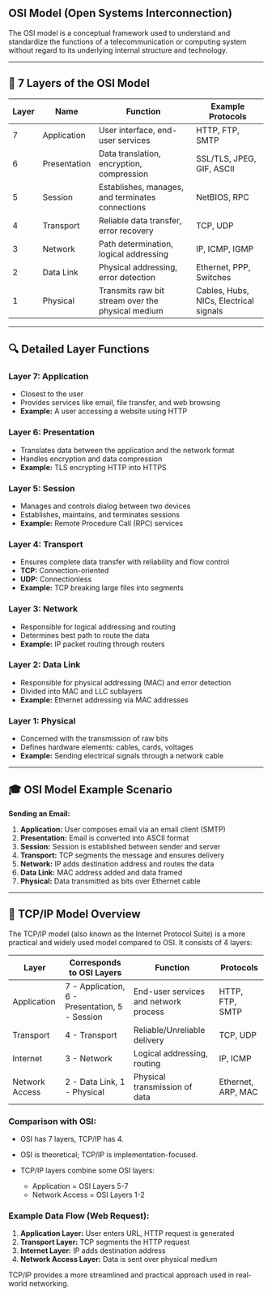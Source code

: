 ## OSI Model (Open Systems Interconnection)

The OSI model is a conceptual framework used to understand and standardize the functions of a telecommunication or computing system without regard to its underlying internal structure and technology.

---

## 🧱 7 Layers of the OSI Model

| Layer | Name         | Function                                          | Example Protocols                      |
| ----- | ------------ | ------------------------------------------------- | -------------------------------------- |
| 7     | Application  | User interface, end-user services                 | HTTP, FTP, SMTP                        |
| 6     | Presentation | Data translation, encryption, compression         | SSL/TLS, JPEG, GIF, ASCII              |
| 5     | Session      | Establishes, manages, and terminates connections  | NetBIOS, RPC                           |
| 4     | Transport    | Reliable data transfer, error recovery            | TCP, UDP                               |
| 3     | Network      | Path determination, logical addressing            | IP, ICMP, IGMP                         |
| 2     | Data Link    | Physical addressing, error detection              | Ethernet, PPP, Switches                |
| 1     | Physical     | Transmits raw bit stream over the physical medium | Cables, Hubs, NICs, Electrical signals |

---

## 🔍 Detailed Layer Functions

### Layer 7: Application

* Closest to the user
* Provides services like email, file transfer, and web browsing
* **Example:** A user accessing a website using HTTP

### Layer 6: Presentation

* Translates data between the application and the network format
* Handles encryption and data compression
* **Example:** TLS encrypting HTTP into HTTPS

### Layer 5: Session

* Manages and controls dialog between two devices
* Establishes, maintains, and terminates sessions
* **Example:** Remote Procedure Call (RPC) services

### Layer 4: Transport

* Ensures complete data transfer with reliability and flow control
* **TCP:** Connection-oriented
* **UDP:** Connectionless
* **Example:** TCP breaking large files into segments

### Layer 3: Network

* Responsible for logical addressing and routing
* Determines best path to route the data
* **Example:** IP packet routing through routers

### Layer 2: Data Link

* Responsible for physical addressing (MAC) and error detection
* Divided into MAC and LLC sublayers
* **Example:** Ethernet addressing via MAC addresses

### Layer 1: Physical

* Concerned with the transmission of raw bits
* Defines hardware elements: cables, cards, voltages
* **Example:** Sending electrical signals through a network cable

---

## 🎓 OSI Model Example Scenario

**Sending an Email:**

1. **Application:** User composes email via an email client (SMTP)
2. **Presentation:** Email is converted into ASCII format
3. **Session:** Session is established between sender and server
4. **Transport:** TCP segments the message and ensures delivery
5. **Network:** IP adds destination address and routes the data
6. **Data Link:** MAC address added and data framed
7. **Physical:** Data transmitted as bits over Ethernet cable

---



## 📂 TCP/IP Model Overview

The TCP/IP model (also known as the Internet Protocol Suite) is a more practical and widely used model compared to OSI. It consists of 4 layers:

| Layer          | Corresponds to OSI Layers                      | Function                              | Protocols          |
| -------------- | ---------------------------------------------- | ------------------------------------- | ------------------ |
| Application    | 7 - Application, 6 - Presentation, 5 - Session | End-user services and network process | HTTP, FTP, SMTP    |
| Transport      | 4 - Transport                                  | Reliable/Unreliable delivery          | TCP, UDP           |
| Internet       | 3 - Network                                    | Logical addressing, routing           | IP, ICMP           |
| Network Access | 2 - Data Link, 1 - Physical                    | Physical transmission of data         | Ethernet, ARP, MAC |

### Comparison with OSI:

* OSI has 7 layers, TCP/IP has 4.
* OSI is theoretical; TCP/IP is implementation-focused.
* TCP/IP layers combine some OSI layers:

  * Application = OSI Layers 5-7
  * Network Access = OSI Layers 1-2

### Example Data Flow (Web Request):

1. **Application Layer:** User enters URL, HTTP request is generated
2. **Transport Layer:** TCP segments the HTTP request
3. **Internet Layer:** IP adds destination address
4. **Network Access Layer:** Data is sent over physical medium

TCP/IP provides a more streamlined and practical approach used in real-world networking.


